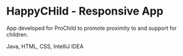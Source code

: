# HappyCHild - Responsive App

App developed for ProChild to promote proximity to and support for children.

Java, HTML, CSS, IntelliJ IDEA
